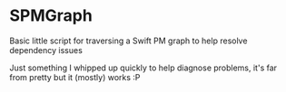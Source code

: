 # SPMGraph
Basic little script for traversing a Swift PM graph to help resolve dependency issues

Just something I whipped up quickly to help diagnose problems, it's far from pretty but it (mostly) works :P
